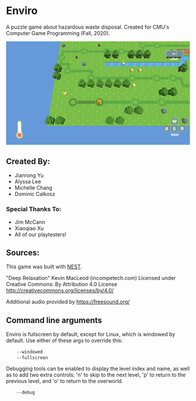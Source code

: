 # Enviro

A puzzle game about hazardous waste disposal. Created for CMU's Computer Game Programming (Fall, 2020).

![Screen Shot](screenshot.png)


## Created By:
* Jianrong Yu
* Alyssa Lee
* Michelle Chang
* Dominic Calkosz


### Special Thanks To:
* Jim McCann
* Xiaoqiao Xu
* All of our playtesters!


## Sources:
This game was built with [NEST](NEST.md).

"Deep Relaxation" Kevin MacLeod (incompetech.com)
Licensed under Creative Commons: By Attribution 4.0 License
http://creativecommons.org/licenses/by/4.0/

Additional audio provided by https://freesound.org/


## Command line arguments
Enviro is fullscreen by default, except for Linux, which is windowed by default. Use either of these args to override this:
```
    --windowed
    --fullscreen
```
Debugging tools can be enabled to display the level index and name, as well as to add two extra controls:
'n' to skip to the next level, 'p' to return to the previous level, and 'o' to return to the overworld.
```
    --debug
```
